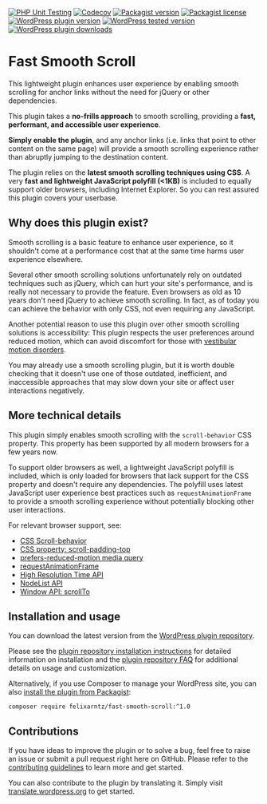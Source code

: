 [![PHP Unit Testing](https://img.shields.io/github/actions/workflow/status/felixarntz/fast-smooth-scroll/php-test.yml?style=for-the-badge&label=PHP%20Unit%20Testing)](https://github.com/felixarntz/fast-smooth-scroll/actions/workflows/php-test.yml)
[![Codecov](https://img.shields.io/codecov/c/github/felixarntz/fast-smooth-scroll?style=for-the-badge)](https://app.codecov.io/github/felixarntz/fast-smooth-scroll)
[![Packagist version](https://img.shields.io/packagist/v/felixarntz/fast-smooth-scroll?style=for-the-badge)](https://packagist.org/packages/felixarntz/fast-smooth-scroll)
[![Packagist license](https://img.shields.io/packagist/l/felixarntz/fast-smooth-scroll?style=for-the-badge)](https://packagist.org/packages/felixarntz/fast-smooth-scroll)
[![WordPress plugin version](https://img.shields.io/wordpress/plugin/v/fast-smooth-scroll?style=for-the-badge)](https://wordpress.org/plugins/fast-smooth-scroll/)
[![WordPress tested version](https://img.shields.io/wordpress/plugin/tested/fast-smooth-scroll?style=for-the-badge)](https://wordpress.org/plugins/fast-smooth-scroll/)
[![WordPress plugin downloads](https://img.shields.io/wordpress/plugin/dt/fast-smooth-scroll?style=for-the-badge)](https://wordpress.org/plugins/fast-smooth-scroll/)

# Fast Smooth Scroll

This lightweight plugin enhances user experience by enabling smooth scrolling for anchor links without the need for jQuery or other dependencies.

This plugin takes a **no-frills approach** to smooth scrolling, providing a **fast, performant, and accessible user experience**.

**Simply enable the plugin**, and any anchor links (i.e. links that point to other content on the same page) will provide a smooth scrolling experience rather than abruptly jumping to the destination content.

The plugin relies on the **latest smooth scrolling techniques using CSS**. A very **fast and lightweight JavaScript polyfill (<1KB)** is included to equally support older browsers, including Internet Explorer. So you can rest assured this plugin covers your userbase.

## Why does this plugin exist?

Smooth scrolling is a basic feature to enhance user experience, so it shouldn't come at a performance cost that at the same time harms user experience elsewhere.

Several other smooth scrolling solutions unfortunately rely on outdated techniques such as jQuery, which can hurt your site's performance, and is really not necessary to provide the feature. Even browsers as old as 10 years don't need jQuery to achieve smooth scrolling. In fact, as of today you can achieve the behavior with only CSS, not even requiring any JavaScript.

Another potential reason to use this plugin over other smooth scrolling solutions is accessibility: This plugin respects the user preferences around reduced motion, which can avoid discomfort for those with [vestibular motion disorders](https://www.a11yproject.com/posts/understanding-vestibular-disorders/).

You may already use a smooth scrolling plugin, but it is worth double checking that it doesn't use one of those outdated, inefficient, and inaccessible approaches that may slow down your site or affect user interactions negatively.

## More technical details

This plugin simply enables smooth scrolling with the `scroll-behavior` CSS property. This property has been supported by all modern browsers for a few years now.

To support older browsers as well, a lightweight JavaScript polyfill is included, which is only loaded for browsers that lack support for the CSS property and doesn't require any dependencies. The polyfill uses latest JavaScript user experience best practices such as `requestAnimationFrame` to provide a smooth scrolling experience without potentially blocking other user interactions.

For relevant browser support, see:
* [CSS Scroll-behavior](https://caniuse.com/css-scroll-behavior)
* [CSS property: scroll-padding-top](https://caniuse.com/mdn-css_properties_scroll-padding-top)
* [prefers-reduced-motion media query](https://caniuse.com/prefers-reduced-motion)
* [requestAnimationFrame](https://caniuse.com/requestanimationframe)
* [High Resolution Time API](https://caniuse.com/high-resolution-time)
* [NodeList API](https://caniuse.com/mdn-api_nodelist)
* [Window API: scrollTo](https://caniuse.com/mdn-api_window_scrollto)

## Installation and usage

You can download the latest version from the [WordPress plugin repository](https://wordpress.org/plugins/fast-smooth-scroll/).

Please see the [plugin repository installation instructions](https://wordpress.org/plugins/fast-smooth-scroll/#installation) for detailed information on installation and the [plugin repository FAQ](https://wordpress.org/plugins/fast-smooth-scroll/#faq) for additional details on usage and customization.

Alternatively, if you use Composer to manage your WordPress site, you can also [install the plugin from Packagist](https://packagist.org/packages/felixarntz/fast-smooth-scroll):

```
composer require felixarntz/fast-smooth-scroll:^1.0
```

## Contributions

If you have ideas to improve the plugin or to solve a bug, feel free to raise an issue or submit a pull request right here on GitHub. Please refer to the [contributing guidelines](https://github.com/felixarntz/fast-smooth-scroll/blob/main/CONTRIBUTING.md) to learn more and get started.

You can also contribute to the plugin by translating it. Simply visit [translate.wordpress.org](https://translate.wordpress.org/projects/wp-plugins/fast-smooth-scroll) to get started.
